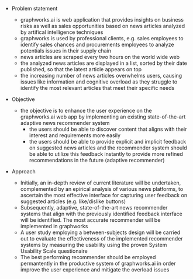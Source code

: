 - Problem statement

  - graphworks.ai is web application that provides insights on business risks as well as sales opportunities based on news articles analyzed by artifical intelligence techniques
  - graphworks is used by professional clients, e.g. sales employees to identify sales chances and procurements employees to analyze potentials issues in their supply chain
  - news articles are scraped every two hours on the world wide web
  - the analyzed news articles are displayed in a list, sorted by their date published, so that the latest article appears on top
  - the increasing number of news articles overwhelms users, causing issues like information and cognitive overload as they struggle to identify the most relevant articles that meet their specific needs

- Objective

  - the objective is to enhance the user experience on the graphworks.ai web app by implementing an existing state-of-the-art adaptive news recommender system
    - the users should be able to discover content that aligns with their interest and requirements more easily
    - the users should be able to provide explicit and implicit feedback on suggested news articles and the recommender system should be able to utilize this feedback instantly to provide more refined recommendations in the future (adaptive recommender)

- Approach
  - Initially, an in-depth review of current literature will be undertaken, complemented by an epirical analysis of various news platforms, to ascertain the most effective interface for capturing user feedback on suggested articles (e.g. like/dislike buttons)
  - Subsequently, adaptive, state-of-the-art news recommender systems that align with the previously identified feedback interface will be identified. The most accurate recommender will be implemented in graphworks
  - A user study employing a between-subjects design will be carried out to evaluate the effectiveness of the implemented recommender systems by measuring the usability using the proven System Usability Scale questionaire
  - The best performing recommender should be employed permantently in the productive system of graphworks.ai in order improve the user experience and mitigate the overload issues
